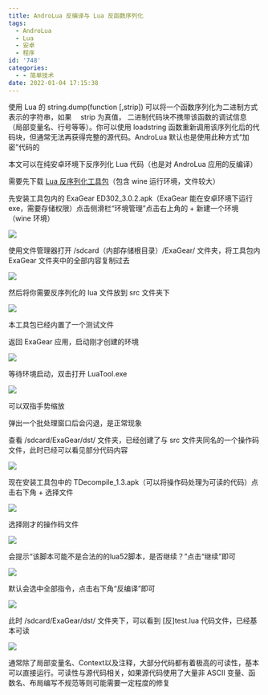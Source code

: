 ```yaml
---
title: AndroLua 反编译与 Lua 反函数序列化
tags:
  - AndroLua
  - Lua
  - 安卓
  - 程序
id: '748'
categories:
  - - 简单技术
date: 2022-01-04 17:15:38
---
```


使用 Lua 的 string.dump(function \[,strip\]) 可以将一个函数序列化为二进制方式表示的字符串，如果　 strip 为真值， 二进制代码块不携带该函数的调试信息 （局部变量名、行号等等）。你可以使用 loadstring 函数重新调用该序列化后的代码块，但通常无法再获得完整的源代码。AndroLua 默认也是使用此种方式“加密”代码的

本文可以在纯安卓环境下反序列化 Lua 代码（也是对 AndroLua 应用的反编译）

需要先下载 [Lua 反序列化工具包](http://ctpan.jiecs.top/f/32856022-532962471-147103)（包含 wine 运行环境，文件较大）

先安装工具包内的 ExaGear ED302\_3.0.2.apk（ExaGear 能在安卓环境下运行 exe，需要存储权限）点击侧滑栏“环境管理”点击右上角的 + 新建一个环境（wine 环境）

[![](https://s4.ax1x.com/2022/01/04/TLrZQg.jpg)](https://s4.ax1x.com/2022/01/04/TLrZQg.jpg)

使用文件管理器打开 /sdcard（内部存储根目录）/ExaGear/ 文件夹，将工具包内 ExaGear 文件夹中的全部内容复制过去

[![](https://s4.ax1x.com/2022/01/04/TLyVbj.jpg)](https://s4.ax1x.com/2022/01/04/TLyVbj.jpg)

然后将你需要反序列化的 lua 文件放到 src 文件夹下

[![](https://s4.ax1x.com/2022/01/04/TLcEAs.jpg)](https://s4.ax1x.com/2022/01/04/TLcEAs.jpg)

本工具包已经内置了一个测试文件

返回 ExaGear 应用，启动刚才创建的环境

[![](https://s4.ax1x.com/2022/01/04/TLcVNn.jpg)](https://s4.ax1x.com/2022/01/04/TLcVNn.jpg)

等待环境启动，双击打开 LuaTool.exe

[![](https://s4.ax1x.com/2022/01/04/TLcn3V.jpg)](https://s4.ax1x.com/2022/01/04/TLcn3V.jpg)

可以双指手势缩放

弹出一个批处理窗口后会闪退，是正常现象

查看 /sdcard/ExaGear/dst/ 文件夹，已经创建了与 src 文件夹同名的一个操作码文件，此时已经可以看见部分代码内容

[![](https://s4.ax1x.com/2022/01/04/TLcucT.jpg)](https://s4.ax1x.com/2022/01/04/TLcucT.jpg)

现在安装工具包中的 TDecompile\_1.3.apk（可以将操作码处理为可读的代码）点击右下角 + 选择文件

[![](https://s4.ax1x.com/2022/01/04/TLcQuF.jpg)](https://s4.ax1x.com/2022/01/04/TLcQuF.jpg)

选择刚才的操作码文件

[![](https://s4.ax1x.com/2022/01/04/TLcKjU.jpg)](https://s4.ax1x.com/2022/01/04/TLcKjU.jpg)

会提示“该脚本可能不是合法的的lua52脚本，是否继续？”点击“继续”即可

[![](https://s4.ax1x.com/2022/01/04/TLc1HJ.jpg)](https://s4.ax1x.com/2022/01/04/TLc1HJ.jpg)

默认会选中全部指令，点击右下角“反编译”即可

[![](https://s4.ax1x.com/2022/01/04/TLc8E9.jpg)](https://s4.ax1x.com/2022/01/04/TLc8E9.jpg)

此时 /sdcard/ExaGear/dst/ 文件夹下，可以看到 \[反\]test.lua 代码文件，已经基本可读

[![](https://s4.ax1x.com/2022/01/04/TLcGNR.jpg)](https://s4.ax1x.com/2022/01/04/TLcGNR.jpg)

通常除了局部变量名、Context以及注释，大部分代码都有着极高的可读性，基本可以直接运行。可读性与源代码相关，如果源代码使用了大量非 ASCII 变量、函数名、布局编写不规范等则可能需要一定程度的修复
